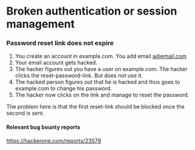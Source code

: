# Broken authentication or session management

### Password reset link does not expire

1. You create an account in example.com. You add email a@email.com
2. Your email account gets hacked.
3. The hacker figures out you have a user on example.com. The hacker clicks the reset-password-link. But does not use it.
4. The hacked person figures out that he is hacked and thus goes to example.com to change his password.
5. The hacker now clicks on the link and manage to reset the password.  

The problem here is that the first reset-link should be blocked once the second is sent.

#### Relevant bug bounty reports
https://hackerone.com/reports/23579

